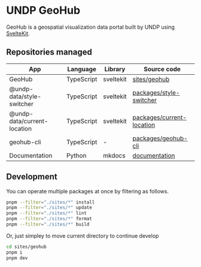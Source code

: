 # UNDP GeoHub

GeoHub is a geospatial visualization data portal built by UNDP using [SvelteKit](https://kit.svelte.dev/).

## Repositories managed

|App|Language|Library|Source code|
|---|---|---|---|
|GeoHub|TypeScript|sveltekit|[sites/geohub](./sites/geohub/)|
|@undp-data/style-switcher|TypeScript|sveltekit|[packages/style-switcher](./packages/style-switcher/)|
|@undp-data/current-location|TypeScript|sveltekit|[packages/current-location](./packages/current-location/)|
|geohub-cli|TypeScript|-|[packages/geohub-cli](./packages/geohub-cli/)|
|Documentation|Python|mkdocs|[documentation](./documentation/)|

## Development

You can operate multiple packages at once by filtering as follows.

```bash
pnpm --filter="./sites/*" install
pnpm --filter="./sites/*" update
pnpm --filter="./sites/*" lint
pnpm --filter="./sites/*" format
pnpm --filter="./sites/*" build
```

Or, just simpley to move current directory to continue develop

```bash
cd sites/geohub
pnpm i
pnpm dev
```
